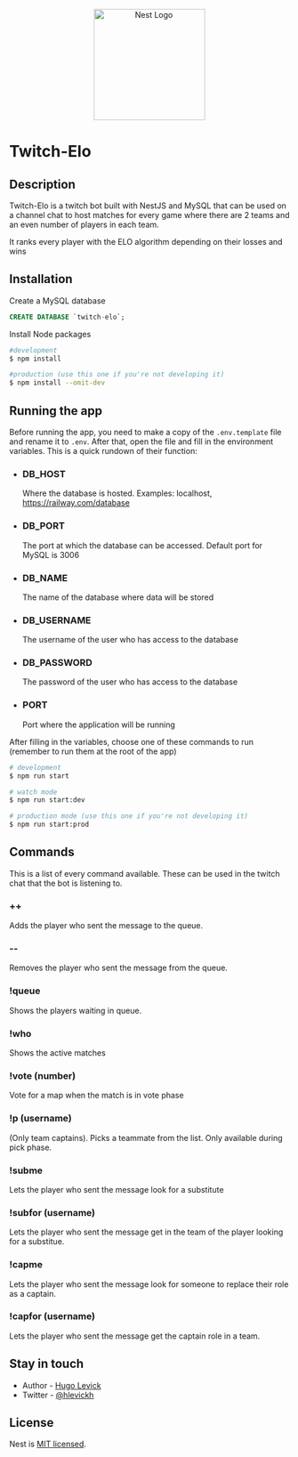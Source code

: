<p align="center">
  <a href="http://nestjs.com/" target="blank"><img src="https://nestjs.com/img/logo-small.svg" width="200" alt="Nest Logo" /></a>
</p>

# Twitch-Elo

## Description

Twitch-Elo is a twitch bot built with NestJS and MySQL that can be used on a channel chat to host matches for every game where there are 2 teams and an even number of players in each team.

It ranks every player with the ELO algorithm depending on their losses and wins

## Installation

Create a MySQL database

```sql
CREATE DATABASE `twitch-elo`;
```

Install Node packages

```bash
#development
$ npm install

#production (use this one if you're not developing it)
$ npm install --omit-dev
```

## Running the app

Before running the app, you need to make a copy of the `.env.template` file and rename it to `.env`. After that, open the file and fill in the environment variables. This is a quick rundown of their function:

- ### DB_HOST
  Where the database is hosted. Examples: localhost, https://railway.com/database
- ### DB_PORT
  The port at which the database can be accessed. Default port for MySQL is 3006
- ### DB_NAME
  The name of the database where data will be stored
- ### DB_USERNAME
  The username of the user who has access to the database
- ### DB_PASSWORD
  The password of the user who has access to the database
- ### PORT
  Port where the application will be running

After filling in the variables, choose one of these commands to run (remember to run them at the root of the app)

```bash
# development
$ npm run start

# watch mode
$ npm run start:dev

# production mode (use this one if you're not developing it)
$ npm run start:prod
```

## Commands

This is a list of every command available. These can be used in the twitch chat that the bot is listening to.

### ++

Adds the player who sent the message to the queue.

### --

Removes the player who sent the message from the queue.

### !queue

Shows the players waiting in queue.

### !who

Shows the active matches

### !vote (number)

Vote for a map when the match is in vote phase

### !p (username)

(Only team captains). Picks a teammate from the list. Only available during pick phase.

### !subme

Lets the player who sent the message look for a substitute

### !subfor (username)

Lets the player who sent the message get in the team of the player looking for a substitue.

### !capme

Lets the player who sent the message look for someone to replace their role as a captain.

### !capfor (username)

Lets the player who sent the message get the captain role in a team.

## Stay in touch

- Author - [Hugo Levick](https://github.com/HugoLevick)
- Twitter - [@hlevickh](https://twitter.com/hlevickh)

## License

Nest is [MIT licensed](LICENSE).
